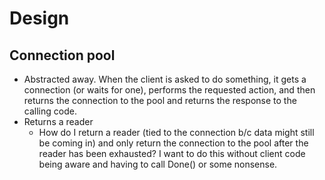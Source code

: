 # Design

## Connection pool
- Abstracted away. When the client is asked to do something, it gets a connection (or waits for one),
  performs the requested action, and then returns the connection to the pool and returns
  the response to the calling code.
- Returns a reader
  - How do I return a reader (tied to the connection b/c data might still be coming in) 
    and only return the connection to the pool after the reader has been exhausted?
    I want to do this without client code being aware and having to call Done() or 
    some nonsense.
